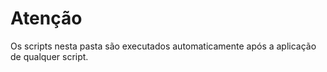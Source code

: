 Atenção
=======

Os scripts nesta pasta são executados automaticamente após a aplicação de qualquer script.
